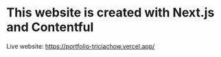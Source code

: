 # This website is created with Next.js and Contentful
Live website: https://portfolio-triciachow.vercel.app/
